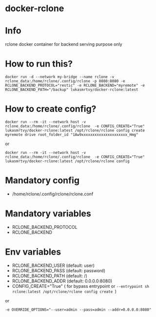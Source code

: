 # docker-rclone

# Info

rclone docker container for backend serving purpose only

# How to run this?
`
docker run -d --network my-bridge --name rclone -v rclone_data:/home/rclone/.config/rclone -p 8080:8080 -e RCLONE_BACKEND_PROTOCOL="restic" -e RCLONE_BACKEND="myremote" -e RCLONE_BACKEND_PATH="/backup" lukasmrtvy/docker-rclone:latest `

# How to create config? 

`docker run --rm -it --network host -v rclone_data:/home/rclone/.config/rclone  -e CONFIG_CREATE="True" lukasmrtvy/docker-rclone:latest /opt/rclone/rclone config create myremote drive root_folder_id "1Aw9xxxxxxxxxxxxxxxxxxxxx_Hmg"
 `
 
or

`
docker run --rm -it --network host -v rclone_data:/home/rclone/.config/rclone  -e CONFIG_CREATE="True" lukasmrtvy/docker-rclone:latest /opt/rclone/rclone config
`

# Mandatory config
- /home/rclone/.config/rclone/rclone.conf

# Mandatory variables

- RCLONE_BACKEND_PROTOCOL
- RCLONE_BACKEND

# Env variables

- RCLONE_BACKEND_USER (default: user)
- RCLONE_BACKEND_PASS (default: password)
- RCLONE_BACKEND_PATH (default: /)
- RCLONE_BACKEND_ADDR (default: 0.0.0.0:8080)
- CONFIG_CREATE="True" ( for bypass entrypoint or `--entrypoint sh rclone:latest /opt/rclone/rclone config create `)

or

`-e OVERRIDE_OPTIONS="--user=admin --pass=admin --addr=0.0.0.0:8080"`
